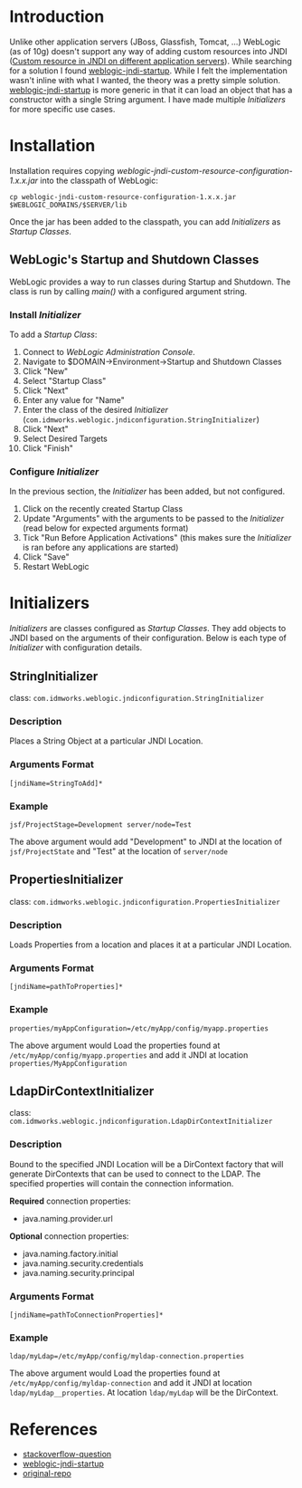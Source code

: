 # Introduction

Unlike other application servers (JBoss, Glassfish, Tomcat, ...) WebLogic (as of 10g) doesn't support any way of adding custom resources into JNDI ([Custom resource in JNDI on different application servers][stackoverflow-question]).  While searching for a solution I found [weblogic-jndi-startup].  While I felt the implementation wasn't inline with what I wanted, the theory was a pretty simple solution.  [weblogic-jndi-startup] is more generic in that it can load an object that has a constructor with a single String argument.  I have made multiple _Initializers_ for more specific use cases.

# Installation

Installation requires copying _weblogic-jndi-custom-resource-configuration-1.x.x.jar_ into the classpath of WebLogic:

`cp weblogic-jndi-custom-resource-configuration-1.x.x.jar  $WEBLOGIC_DOMAINS/$SERVER/lib`

Once the jar has been added to the classpath, you can add _Initializers_ as _Startup Classes_.

## WebLogic's Startup and Shutdown Classes
WebLogic provides a way to run classes during Startup and Shutdown.  The class is run by calling _main()_ with a configured argument string.

### Install _Initializer_
To add a _Startup Class_: 

  1. Connect to _WebLogic Administration Console_.  
  1. Navigate to $DOMAIN->Environment->Startup and Shutdown Classes
  1. Click "New"
  1. Select "Startup Class"
  1. Click "Next"
  1. Enter any value for "Name"
  1. Enter the class of the desired _Initializer_ (`com.idmworks.weblogic.jndiconfiguration.StringInitializer`)
  1. Click "Next"
  1. Select Desired Targets
  1. Click "Finish"

### Configure _Initializer_
In the previous section, the _Initializer_ has been added, but not configured.

  1. Click on the recently created Startup Class
  1. Update "Arguments" with the arguments to be passed to the _Initializer_ (read below for expected arguments format)
  1. Tick "Run Before Application Activations" (this makes sure the _Initializer_ is ran before any applications are started)
  1. Click "Save"
  1. Restart WebLogic



# Initializers

_Initializers_ are classes configured as _Startup Classes_.  They add objects to JNDI based on the arguments of their configuration.  Below is each type of _Initializer_ with configuration details.


## StringInitializer
class: `com.idmworks.weblogic.jndiconfiguration.StringInitializer`

### Description
Places a String Object at a particular JNDI Location.

### Arguments Format
`[jndiName=StringToAdd]*`

### Example
`jsf/ProjectStage=Development server/node=Test`

The above argument would add "Development" to JNDI at the location of `jsf/ProjectState` and "Test" at the location of `server/node`


## PropertiesInitializer
class: `com.idmworks.weblogic.jndiconfiguration.PropertiesInitializer`

### Description
Loads Properties from a location and places it at a particular JNDI Location.

### Arguments Format
`[jndiName=pathToProperties]*`

### Example
`properties/myAppConfiguration=/etc/myApp/config/myapp.properties`

The above argument would Load the properties found at `/etc/myApp/config/myapp.properties` and add it JNDI at location `properties/MyAppConfiguration`


## LdapDirContextInitializer
class: `com.idmworks.weblogic.jndiconfiguration.LdapDirContextInitializer`

### Description
Bound to the specified JNDI Location will be a DirContext factory that will generate DirContexts that can be used to connect to the LDAP.  The specified properties will contain the connection information.  

**Required** connection properties:

 * java.naming.provider.url


**Optional** connection properties:

 * java.naming.factory.initial
 * java.naming.security.credentials
 * java.naming.security.principal


### Arguments Format
`[jndiName=pathToConnectionProperties]*`

### Example
`ldap/myLdap=/etc/myApp/config/myldap-connection.properties`

The above argument would Load the properties found at `/etc/myApp/config/myldap-connection` and add it JNDI at location `ldap/myLdap__properties`.  At location `ldap/myLdap` will be the DirContext.


# References
  * [stackoverflow-question]
  * [weblogic-jndi-startup]
  * [original-repo]

[stackoverflow-question]: http://stackoverflow.com/questions/3749799/custom-resource-in-jndi-on-different-application-servers "Custom resource in JNDI on different application servers on stackoverflow"
[weblogic-jndi-startup]: http://code.google.com/p/weblogic-jndi-startup/ "weblogic-jndi-startup on Google Code"
[original-repo]: https://bitbucket.org/phillip_green_idmworks/weblogic-jndi-custom-resource-configuration "Original Repo from bitbucket"
